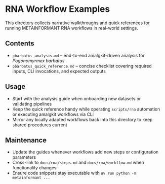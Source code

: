 # RNA Workflow Examples

This directory collects narrative walkthroughs and quick references for running METAINFORMANT RNA workflows in real-world settings.

## Contents
- `pbarbatus_analysis.md` – end-to-end amalgkit-driven analysis for *Pogonomyrmex barbatus*
- `pbarbatus_quick_reference.md` – concise checklist covering required inputs, CLI invocations, and expected outputs

## Usage
- Start with the analysis guide when onboarding new datasets or validating pipelines
- Keep the quick reference handy while operating `scripts/rna` automation or executing amalgkit workflows via CLI
- Mirror any locally adapted workflows back into this directory to keep shared procedures current

## Maintenance
- Update the guides whenever workflows add new steps or configuration parameters
- Cross-link to `docs/rna/steps.md` and `docs/rna/workflow.md` when functionality changes
- Ensure code snippets stay executable with `uv run python -m metainformant ...`


